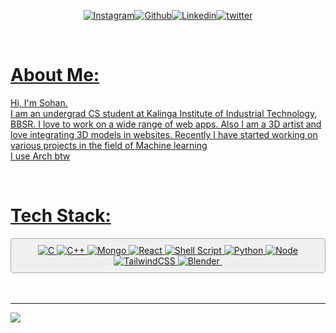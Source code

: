 
 
<div align="center">
<p>
<a href='https://www.instagram.com/sohxnnn.exe' target="_blank"><img alt='Instagram' src='https://img.shields.io/badge/Instagram-100000?style=for-the-badge&logo=Instagram&logoColor=white&labelColor=000000&color=FF009E'/></a><a href='https://github.com/Sohxn' target="_blank"><img alt='Github' src='https://img.shields.io/badge/github-100000?style=for-the-badge&logo=Github&logoColor=FFFFFF&labelColor=000000&color=B700FF'/></a><a href='https://www.linkedin.com/in/sohan-c-44736a245/' target="_blank"><img alt='Linkedin' src='https://img.shields.io/badge/Linkedin-100000?style=for-the-badge&logo=Linkedin&logoColor=white&labelColor=000000&color=0072b1'/><a href='https://twitter.com/ItzmeeeOfc' target="_blank"><img alt='twitter' src='https://img.shields.io/badge/Twitter-100000?style=for-the-badge&logo=Twitter&logoColor=white&labelColor=000000&color=0072b1'/></p>
</div>  
  

<br/>  


# About Me:
Hi, I'm Sohan.<br>I am an undergrad CS student at Kalinga Institute of Industrial Technology, BBSR. I love to work on a wide range of web apps. Also I am a 3D artist and love integrating 3D models in websites. Recently I have started working on various projects in the field of Machine learning
<br/>
I use Arch btw


<br/>

# Tech Stack:
<div align="center" style="border: 1px solid #aaa; border-radius: 5px; padding: 10px; background-color: #f0f0f0;">
    <img src="https://ziadoua.github.io/m3-Markdown-Badges/badges/C/c1.svg" alt="C">
    <img src="https://ziadoua.github.io/m3-Markdown-Badges/badges/C++/c++3.svg" alt="C++">
    <img src="https://ziadoua.github.io/m3-Markdown-Badges/badges/MongoDB/mongodb2.svg" alt="Mongo">
    <img src="https://ziadoua.github.io/m3-Markdown-Badges/badges/React/react2.svg" alt="React">
    <img src="https://ziadoua.github.io/m3-Markdown-Badges/badges/Shell/shell3.svg" alt="Shell Script">
    <img src="https://ziadoua.github.io/m3-Markdown-Badges/badges/Python/python3.svg" alt="Python">
    <img src="https://ziadoua.github.io/m3-Markdown-Badges/badges/NodeJS/nodejs2.svg" alt="Node">
    <img src="https://ziadoua.github.io/m3-Markdown-Badges/badges/TailwindCSS/tailwindcss1.svg" alt="TailwindCSS">
    <img src="https://ziadoua.github.io/m3-Markdown-Badges/badges/Blender/blender1.svg" alt="Blender">
    <img src="https://ziadoua.github.io/m3-Markdown-Badges/badges/ReactNative/reactnative2.svg" alt="">
</div>


<br/>

<br/>


---
[![](https://visitcount.itsvg.in/api?id=Sohxn&icon=0&color=0)](https://visitcount.itsvg.in)

